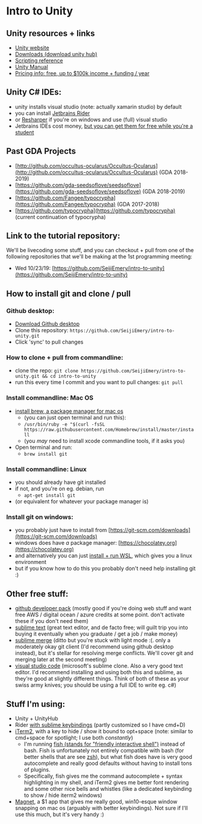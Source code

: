 # Intro to Unity

## Unity resources + links

- [Unity website](https://unity3d.com)
- [Downloads (download unity hub)](https://unity3d.com/get-unity/download)
- [Scripting reference](https://docs.unity3d.com/ScriptReference/)
- [Unity Manual](https://docs.unity3d.com/Manual/index.html)
- [Pricing info: free, up to $100k income + funding / year](https://store.unity.com)

## Unity C# IDEs:

- unity installs visual studio (note: actually xamarin studio) by default
- you can install [Jetbrains Rider](http://jetbrains.com/rider/)
- or [Resharper](https://www.jetbrains.com/resharper/) if you're on windows and use (full) visual studio
- Jetbrains IDEs cost money, [but you can get them for free while you're a student](https://www.jetbrains.com/student/)

## Past GDA Projects

- [http://github.com/occultus-ocularus/Occultus-Ocularus](http://github.com/occultus-ocularus/Occultus-Ocularus) (GDA 2018-2019)
- [https://github.com/gda-seedsoflove/seedsoflove](https://github.com/gda-seedsoflove/seedsoflove) (GDA 2018-2019)
- [https://github.com/Fangee/typocrypha](https://github.com/Fangee/typocrypha) (GDA 2017-2018)
- [https://github.com/typocrypha](https://github.com/typocrypha) (current continuation of typocrypha)

## Link to the tutorial repository:

We'll be livecoding some stuff, and you can checkout + pull from one of the following repositories that we'll be making at the 1st programming meeting:

- Wed 10/23/19: [https://github.com/SeijiEmery/intro-to-unity](https://github.com/SeijiEmery/intro-to-unity)

## How to install git and clone / pull

### Github desktop: 

- [Download Github desktop](https://desktop.github.com)
- Clone this repository: `https://github.com/SeijiEmery/intro-to-unity.git`
- Click 'sync' to pull changes

### How to clone + pull from commandline:

- clone the repo: `git clone https://github.com/SeijiEmery/intro-to-unity.git && cd intro-to-unity`
- run this every time I commit and you want to pull changes: `git pull`

### Install commandline: Mac OS

- [install brew, a package manager for mac os](http://brew.sh)
    - (you can just open terminal and run this): 
    - `/usr/bin/ruby -e "$(curl -fsSL https://raw.githubusercontent.com/Homebrew/install/master/install`
    - (you *may* need to install xcode commandline tools, if it asks you)
- Open terminal and run:
    - `brew install git`

### Install commandline: Linux

- you should already have git installed
- if not, and you're on eg. debian, run
    - `apt-get install git`
- (or equivalent for whatever your package manager is)

### Install git on windows:

- you probably just have to install from [https://git-scm.com/downloads](https://git-scm.com/downloads)
- windows does have *a* package manager: [https://chocolatey.org](https://chocolatey.org)
- and alternatively you can just [install + run WSL](https://docs.microsoft.com/en-us/windows/wsl/install-win10), which gives you a linux environment
- but if you know how to do this you probably don't need help installing git :)

## Other free stuff:

- [github developer pack](https://education.github.com/pack) (mostly good if you're doing web stuff and want free AWS / digital ocean / azure credits at some point. don't activate these if you don't need them)
- [sublime text](http://sublimetext.com) (great text editor, and de facto free; will guilt trip you into buying it eventually when you graduate / get a job / make money)
- [sublime merge](http://sublimemerge.com) (ditto but you're stuck with light mode :(. only a moderately okay git client (I'd recommend using github desktop instead), but it's stellar for resolving merge conflicts. We'll cover git and merging later at the second meeting)
- [visual studio code](https://code.visualstudio.com) (microsoft's sublime clone. Also a very good text editor. I'd recommend installing and using both this and sublime, as they're good at slightly different things. Think of both of these as your swiss army knives; you should be using a full IDE to write eg. c#)

## Stuff I'm using:

- Unity + UnityHub
- Rider [with sublime keybindings](https://plugins.jetbrains.com/plugin/12551-sublime-text-keymap) (partly customized so I have cmd+D)
- [iTerm2](https://www.iterm2.com), with a key to hide / show it bound to opt+space (note: similar to cmd+space for spotlight; I use both *constantly*)
    - I'm running [fish (stands for "friendly interactive shell")](https://fishshell.com) instead of bash. Fish is unfortunately not entirely compatible with bash (for better shells that are see [zsh](https://ohmyz.sh)), but what fish does have is very good autocomplete and really good defaults without having to install tons of plugins. 
    - Specifically, fish gives me the command autocomplete + syntax highlighting in my shell, and iTerm2 gives me better font rendering and some other nice bells and whistles (like a dedicated keybinding to show / hide iterm2 windows)
- [Magnet](http://magnet.crowdcafe.com), a $1 app that gives me really good, win10-esque window snapping on mac os (arguably with better keybindings). Not sure if I'll use this much, but it's very handy :)
